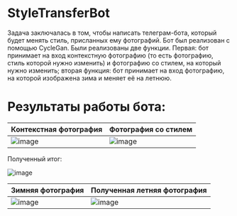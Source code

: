 # StyleTransferBot
Задача заключалась в том, чтобы написать телеграм-бота, который будет менять стиль, присланных ему фотографий. Бот был реализован с помощью CycleGan. Были реализованы две функции. Первая: бот принимает на вход контекстную фотографию (то есть фотографию, стиль которой нужно изменить) и фотографию со стилем, на который нужно изменить; вторая функция: бот принимает на вход фотографию, на которой изображена зима и меняет её на летнюю.
# Результаты работы бота:
|Контекстная фотография|Фотография со стилем|
|----------------------|--------------------|
|![image](https://user-images.githubusercontent.com/46744584/180655560-765c46ef-9d72-4946-9202-9e568af699c3.png)  |  ![image](https://user-images.githubusercontent.com/46744584/180655571-51948251-e6e5-49ae-b945-b3ba1cc4de4b.png)|

Полученный итог:   

![image](https://user-images.githubusercontent.com/46744584/180655813-5c70318c-e076-4007-91ad-dc9e5df96976.png)

|Зимняя фотография|Полученная летняя фотография|
|----------------------|--------------------|
|![image](https://user-images.githubusercontent.com/46744584/180656369-570ac4e3-7027-44b7-8d7a-baf40ed27bb8.png)|![image](https://user-images.githubusercontent.com/46744584/180656379-25543be0-cdd9-4470-b57b-9abb9b2e2f52.png)|


